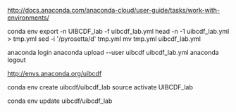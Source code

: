http://docs.anaconda.com/anaconda-cloud/user-guide/tasks/work-with-environments/    

conda env export -n UIBCDF_lab -f uibcdf_lab.yml
head -n -1 uibcdf_lab.yml > tmp.yml
sed -i '/pyrosetta/d' tmp.yml
mv tmp.yml uibcdf_lab.yml


anaconda login
anaconda upload --user uibcdf uibcdf_lab.yml
anaconda logout

http://envs.anaconda.org/uibcdf

conda env create uibcdf/uibcdf_lab
source activate UIBCDF_lab

conda env update uibcdf/uibcdf_lab
